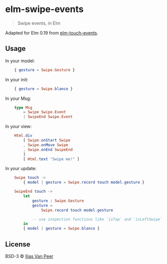 # elm-swipe-events

> Swipe events, in Elm

Adapted for Elm 0.19 from [elm-touch-events](https://github.com/zwilias/elm-touch-events).

## Usage

In your model:
```elm
    { gesture = Swipe.Gesture }
```

In your init:
```elm
    { gesture = Swipe.blanco }
```

In your Msg:
```elm
    type Msg
        = Swipe Swipe.Event
        | SwipeEnd Swipe.Event
```

In your view:
```elm
    Html.div
        [ Swipe.onStart Swipe
        , Swipe.onMove Swipe
        , Swipe.onEnd SwipeEnd
        ]
        [ Html.text "Swipe me!" ]
```

In your update:
```elm
    Swipe touch ->
        { model | gesture = Swipe.record touch model.gesture }

    SwipeEnd touch ->
        let
            gesture : Swipe.Gesture
            gesture =
                Swipe.record touch model.gesture

            -- use inspection functions like `isTap` and `isLeftSwipe`
        in
        { model | gesture = Swipe.blanco }
```

## License

BSD-3 © [Ilias Van Peer](https://ilias.xyz)

